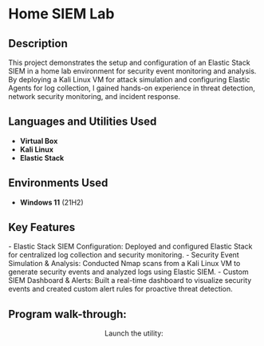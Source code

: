 <h1>Home SIEM Lab</h1>



<h2>Description</h2>
This project demonstrates the setup and configuration of an Elastic Stack SIEM in a home lab environment for security event monitoring and analysis. By deploying a Kali Linux VM for attack simulation and configuring Elastic Agents for log collection, I gained hands-on experience in threat detection, network security monitoring, and incident response.
<br />


<h2>Languages and Utilities Used</h2>

- <b>Virtual Box</b> 
- <b>Kali Linux</b>
- <b>Elastic Stack</b>
<h2>Environments Used </h2>

- <b>Windows 11</b> (21H2)
  
<h2>Key Features </h2>
- Elastic Stack SIEM Configuration: Deployed and configured Elastic Stack for centralized log collection and security monitoring.
- Security Event Simulation & Analysis: Conducted Nmap scans from a Kali Linux VM to generate security events and analyzed logs using Elastic SIEM.
- Custom SIEM Dashboard & Alerts: Built a real-time dashboard to visualize security events and created custom alert rules for proactive threat detection.

<h2>Program walk-through:</h2>

<p align="center">
Launch the utility: <br/>
<img src="/>
<br />
<br />


<!--
 ```diff
- text in red
+ text in green
! text in orange
# text in gray
@@ text in purple (and bold)@@
```
--!>
